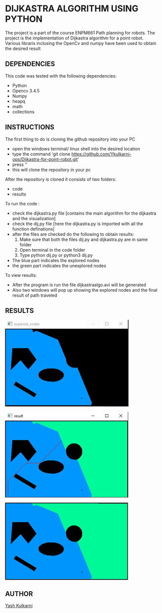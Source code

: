 # DIJKASTRA ALGORITHM USING PYTHON
The project is a part of the course ENPM661 Path planning for robots. The project is the implementation of Dijkastra algorithm for a point robot.
Various libraris inclusing the OpenCv and numpy have been used to obtain the desired result

## DEPENDENCIES
This code was tested with the following dependencies:
- Python 
- Opencv 3.4.5
- Numpy
- heapq
- math
- collections

## INSTRUCTIONS

The first thing to do is cloning the github repository into your PC

- open the windows terminal/ linux shell into the desired location 
- type the command 'git clone https://github.com/Ykulkarni-ops/Dijkastra-for-point-robot.git'
- press '<enter>'
- this will clone the repository in your pc


After the repository is cloned it consists of two folders: 
- code
- results

To run the code :
- check the dijkastra.py file [contains the main algorithm for the dijkastra and the visualization]
- check the dij,py file [here the dijkastra.py is imported with all the function definations]
- after the files are checked do the following to obtain results:
	1. Make sure that both the files dij.py and dijkastra.py are in same folder
	2. Open terminal in the code folder
	3. Type python dij.py or python3 dij.py
- The blue part indicates the explored nodes 
- the green part indicates the unexplored nodes

To view results:
- After the program is run the file dijkastraalgo.avi will be generated
- Also two windows will pop up showing the explored nodes and the final result of path traveled

## RESULTS

![Explored nodes](https://github.com/Ykulkarni-ops/Dijkastra-for-point-robot/blob/main/results/explored%20nodes.JPG)

![Result](https://github.com/Ykulkarni-ops/Dijkastra-for-point-robot/blob/main/results/result.JPG)

![Path tracking](https://github.com/Ykulkarni-ops/Dijkastra-for-point-robot/blob/main/results/pathtracking.gif)

## AUTHOR
[Yash Kulkarni](https://github.com/Ykulkarni-ops)
